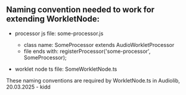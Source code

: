 ## Naming convention needed to work for extending WorkletNode:

- processor js file: some-processor.js

  - class name: SomeProcessor extends AudioWorkletProcessor
  - file ends with: registerProcessor('some-processor', SomeProcessor);

- worklet node ts file: SomeWorkletNode.ts

These naming conventions are required by WorkletNode.ts in Audiolib, 20.03.2025 - kidd
